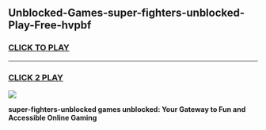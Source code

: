 
## Unblocked-Games-super-fighters-unblocked-Play-Free-hvpbf
<h3>
<a href="https://premium76.site?title=super-fighters-unblocked&ref=23A">CLICK TO PLAY</a></h3>
<hr>

<h3>
<a href="https://premium76.site?title=super-fighters-unblocked&ref=23A">CLICK 2 PLAY</a>
  
</h3>

<a href="https://premium76.site?title=super-fighters-unblocked&ref=23A"><img src="https://clearcache.store/games.png"></a>


**super-fighters-unblocked games unblocked: Your Gateway to Fun and Accessible Online Gaming**
